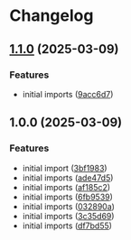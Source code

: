 # Changelog

## [1.1.0](https://github.com/nebetoxyz/create-pull-request--action/compare/v1.0.0...v1.1.0) (2025-03-09)


### Features

* initial imports ([9acc6d7](https://github.com/nebetoxyz/create-pull-request--action/commit/9acc6d79633ee1cde89d67cf822e0284e8af83ef))

## 1.0.0 (2025-03-09)


### Features

* initial import ([3bf1983](https://github.com/nebetoxyz/create-pull-request--action/commit/3bf1983326941734ede37f042ebaed01b33ab9bd))
* initial imports ([ade47d5](https://github.com/nebetoxyz/create-pull-request--action/commit/ade47d5f9789498ad446cd1d6ca02617ab4b61bd))
* initial imports ([af185c2](https://github.com/nebetoxyz/create-pull-request--action/commit/af185c2e979da5faf73e3f2d105eb370578a348e))
* initial imports ([6fb9539](https://github.com/nebetoxyz/create-pull-request--action/commit/6fb9539c4eb52c10e0dcb28c6156dbd39142160e))
* initial imports ([032890a](https://github.com/nebetoxyz/create-pull-request--action/commit/032890a9a223faa99c6e70eb1560895b32bf2880))
* initial imports ([3c35d69](https://github.com/nebetoxyz/create-pull-request--action/commit/3c35d695612a3dcdee0549265cbf9cea95155c85))
* initial imports ([df7bd55](https://github.com/nebetoxyz/create-pull-request--action/commit/df7bd555a4225bdc92e59365fb73f4cff083e57c))
